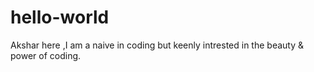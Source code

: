 # hello-world
Akshar here ,I am a naive in coding but keenly intrested in the beauty & power of coding.
